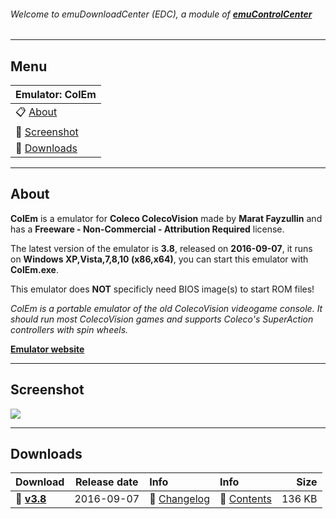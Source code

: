 ###### Welcome to emuDownloadCenter (EDC), a module of [**emuControlCenter**](https://github.com/PhoenixInteractiveNL/emuControlCenter/wiki/)
***
## Menu
| **Emulator: ColEm** |
|:---------|
| :clipboard: [About](#about) |
| :sunrise: [Screenshot](#screenshot) |
| :floppy_disk: [Downloads](#downloads) |
***
## About
**ColEm** is a emulator for **Coleco ColecoVision** made by **Marat Fayzullin** and has a **Freeware - Non-Commercial - Attribution Required** license.

The latest version of the emulator is **3.8**, released on **2016-09-07**, it runs on **Windows XP,Vista,7,8,10 (x86,x64)**, you can start this emulator with **ColEm.exe**.

This emulator does **NOT** specificly need BIOS image(s) to start ROM files!

_ColEm is a portable emulator of the old ColecoVision videogame console. It should run most ColecoVision games and supports Coleco's SuperAction controllers with spin wheels._

[**Emulator website**](http://fms.komkon.org/ColEm/)
***
## Screenshot
![](https://raw.githubusercontent.com/PhoenixInteractiveNL/emuDownloadCenter/master/hooks/colem/screen.jpg)
***
## Downloads
| Download | Release date  | Info       | Info       | Size       |
|:---------|:-------------:|:-----------|:-----------|-----------:|
| :floppy_disk: [**v3.8**](https://github.com/PhoenixInteractiveNL/edc-repo0002/raw/master/colem/3.8.7z) | 2016-09-07 | :page_facing_up: [Changelog](https://github.com/PhoenixInteractiveNL/edc-repo0002/blob/master/colem/3.8_changelog.txt) | :mag_right: [Contents](https://github.com/PhoenixInteractiveNL/edc-repo0002/blob/master/colem/3.8_contents.txt) | 136 KB |
